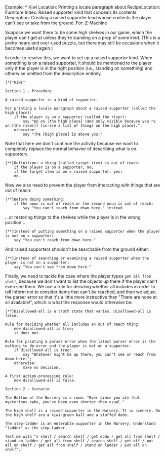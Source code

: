 Example: * Kiwi
Location: Printing a locale paragraph about
RecipeLocation: Furniture
Index: Raised supporter kind that conceals its contents
Description: Creating a raised supporter kind whose contents the player can't see or take from the ground.
For: Z-Machine

  
Suppose we want there to be some high shelves in our game, which the player can't get at unless they're standing on a prop of some kind. (This is a pretty hoary and over-used puzzle, but there may still be occasions when it becomes useful again.)

  
In order to resolve this, we want to set up a raised supporter kind. When something is on a raised supporter, it should be mentioned to the player only if the player is in the right position (i.e., standing on something) and otherwise omitted from the description entirely.

  

``` inform7
{*}"Kiwi"

Section 1 - Procedure

A raised supporter is a kind of supporter.

For printing a locale paragraph about a raised supporter (called the high place):
	if the player is on a supporter (called the riser):
		say "Up on [the high place] (and only visible because you're on [the riser]) [is-are a list of things on the high place].";
	otherwise:
		say "The [high place] is above you."
```

  
Note that here we don't continue the activity because we want to completely replace the normal behavior of describing what is on supporters.

  

``` inform7
{**}Definition: a thing (called target item) is out of reach:
	if the player is on a supporter, no;
	if the target item is on a raised supporter, yes;
	no.
```

  
Now we also need to prevent the player from interacting with things that are out of reach:

  

``` inform7
{**}Before doing something:
	if the noun is out of reach or the second noun is out of reach:
		say "You can't reach from down here." instead.
```

  
...or restoring things to the shelves while the player is in the wrong position...

  

``` inform7
{**}Instead of putting something on a raised supporter when the player is not on a supporter:
	say "You can't reach from down here."
```

  
And raised supporters shouldn't be searchable from the ground either:

  

``` inform7
{**}Instead of searching or examining a raised supporter when the player is not on a supporter:
	say "You can't see from down here."
```

  
Finally, we need to tackle the case where the player types ``get all from shelf``, because we don't want to list the objects up there if the player can't even see them. We use a rule for deciding whether all includes in order to tell Inform not to consider items that can't be reached, and then we adjust the parser error so that it's a little more instructive than "There are none at all available!", which is what the response would otherwise be:

  

``` inform7
{**}Disallowed-all is a truth state that varies. Disallowed-all is false.

Rule for deciding whether all includes an out of reach thing:
	now disallowed-all is true;
	it does not.

Rule for printing a parser error when the latest parser error is the nothing to do error and the player is not on a supporter:
	if disallowed-all is true:
		say "Whatever might be up there, you can't see or reach from down here.";
	otherwise:
		make no decision.

A first action-processing rule:
	now disallowed-all is false.

Section 2 - Scenario

The Bottom of the Nursery is a room. "Ever since you ate that mysterious cake, you've been even shorter than usual."

The high shelf is a raised supporter in the Nursery. It is scenery. On the high shelf are a kiwi-green ball and a stuffed dodo.

The step-ladder is an enterable supporter in the Nursery. Understand "ladder" as the step-ladder.

Test me with "x shelf / search shelf / get dodo / get all from shelf / stand on ladder / get all from shelf / search shelf / get off / put all on shelf / get all from shelf / stand on ladder / put all on shelf".
```

